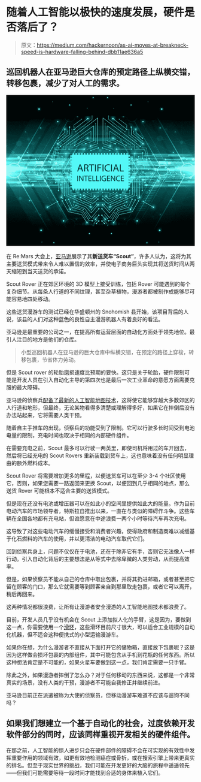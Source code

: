 # 随着人工智能以极快的速度发展，硬件是否落后了？

> 原文：<https://medium.com/hackernoon/as-ai-moves-at-breakneck-speed-is-hardware-falling-behind-dbb11ae636a5>

## 巡回机器人在亚马逊巨大仓库的预定路径上纵横交错，转移包裹，减少了对人工的需求。

![](img/5c8565b62d305626671dbfce77c61259.png)

在 Re:Mars 大会上，[亚马逊](https://hackernoon.com/shaping-its-future-amazon-purchases-domains-related-to-cryptocurrency-8f05448e296)展示了其**新送货车“Scout”**，许多人认为，这将为其主要送货模式带来令人难以置信的效率，并使电子商务巨头实现其将送货时间从两天缩短到当天送货的承诺。

Scout Rover 正在郊区环境的 3D 模型上接受训练，包括 Rover 可能遇到的每个复杂细节。从每条人行道的不同纹理，甚至杂草植物，漫游者都被制作成能够尽可能容易地四处移动。

这些送货漫游车的测试已经在华盛顿州的 Snohomish 县开始，该项目背后的人说，该县的人们对这种蓝色的良性自主漫游机器人有着良好的看法。

亚马逊是最重要的公司之一，在提高所有运营层面的自动化方面处于领先地位。最引人注目的地方是他们的仓库。

> 小型巡回机器人在亚马逊的巨大仓库中纵横交错，在预定的路径上穿梭，转移包裹，节省体力劳动。

但是 Scout rover 的轮胎磨损速度比预期的要快。这只是关于轮胎，硬件限制可能是开发人员在引入自动化主导的第四次也是最后一次工业革命的意愿方面需要克服的最大障碍。

亚马逊的侦察兵[配备了最新的人工智能地图技术](https://venturebeat.com/2019/06/07/amazon-trains-scout-with-highly-accurate-recreations-of-real-world-neighborhoods/)，这将使它能够穿越大多数郊区的人行道和地形，但最终，无论某物看得多清楚或理解得多好，如果它在摔倒后没有办法站起来，它将需要人类干预。

随着自主手推车的出现，侦察兵的功能受到了限制。它可以行驶多长时间受到电池电量的限制，充电时间也取决于相同的内部硬件组件。

在需要充电之前，Scout 最多可以行驶一两英里，即使司机将用过的车开回去，然后将已经充电的 Scout Rovers 重新装载到货车上，这也意味着没有任何明显理由的额外燃料成本。

Scout Rover 将需要增加更多的里程，以便送货车可以在至少 3-4 个社区使用它，否则，如果您需要一路返回来更换 Scout，以便回到几乎相同的地点，那么送货 Rover 可能根本不适合主要的送货模式。

但是现在还没有电池或增压器可以在如此小的空间里提供如此大的能量。作为目前电动汽车的市场领导者，特斯拉自推出以来，一直在与类似的障碍作斗争。这些车辆在全国各地都有充电站，但谁愿意在中途浪费一两个小时等待汽车再次充电。

这导致了对这些电动汽车的缓慢接受和消费者兴趣，使得政府和制造商难以减缓基于化石燃料的汽车的使用，并以更清洁的电动汽车取代它们。

回到侦察兵身上，问题不仅仅在于电池，还在于除非它有手，否则它无法像人一样行动。引入自动化背后的主要想法是从等式中去除卑微的人类劳动，从而提高效率。

但是，如果侦察员不能从自己的仓库中取出包裹，并将其扔进邮箱，或者甚至把它留在顾客的门口，那么它就需要等到顾客亲自到那里取走包裹，或者它可以离开，稍后再回来。

这两种情况都很浪费，让所有让漫游者安全漫游的人工智能地图技术都浪费了。

目前，开发人员几乎没有机会在 Scout 上添加拟人化的手臂，这是因为，要做到这一点，你需要使用一个[滑环](https://www.moflon.com/slip-ring/)，这些滑环目前尺寸很大，可以适合工业规模的自动化机器，但不适合这种便携式的小型运输漫游车。

如果你在想，为什么漫游者不直接从下面打开它的储物箱，直接放下包裹呢？这是因为这样做会损坏包裹的内部组件，其中可能包含从手机到花瓶的任何东西。所以这种想法肯定是不可能的，如果火星车要做到这一点，我们肯定需要一只手臂。

除此之外，如果漫游者摔倒了怎么办？对于任何移动的东西来说，这都是一个非常真实的场景，没有人类的干预，漫游者不可能自我修正并继续前进。

亚马逊目前正在派遣被称为大使的侦察员，但移动漫游车难道不应该与遛狗不同吗？

## 如果我们想建立一个基于自动化的社会，过度依赖开发软件部分的同时，应该同样重视开发相关的硬件组件。

在那之前，人工智能的惊人进步只会在硬件部件的障碍不会在可实现的有效性中发挥重要作用的领域有效，如更有效地检测癌症或骨折，或在搜索引擎上带来更真实的排名。但至于现实世界的挑战，我们可能在开发更好的大脑的旅程中遥遥领先——但我们可能需要等待一段时间才能找到合适的身体来植入它们。